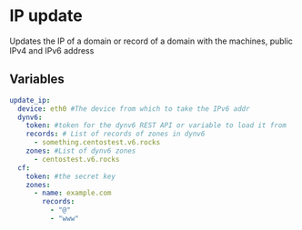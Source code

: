 # IP update
Updates the IP of a domain or record of a domain with the machines, public IPv4 and IPv6 address

## Variables
```yaml
update_ip:
  device: eth0 #The device from which to take the IPv6 addr
  dynv6:
    token: #token for the dynv6 REST API or variable to load it from
    records: # List of records of zones in dynv6
      - something.centostest.v6.rocks
    zones: #List of dynv6 zones
      - centostest.v6.rocks
  cf:
    token: #the secret key
    zones:
      - name: example.com
        records:
          - "@"
          - "www"
```